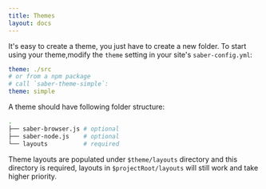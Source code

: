 ```yaml
---
title: Themes
layout: docs
---
```


It's easy to create a theme, you just have to create a new folder. To start using your theme,modify the `theme` setting in your site's `saber-config.yml`:

```yaml
theme: ./src
# or from a npm package
# call `saber-theme-simple`:
theme: simple
```

A theme should have following folder structure:

```bash
.
├── saber-browser.js # optional
├── saber-node.js    # optional
└── layouts          # required
```

Theme layouts are populated under `$theme/layouts` directory and this directory is required, layouts in `$projectRoot/layouts` will still work and take higher priority.
